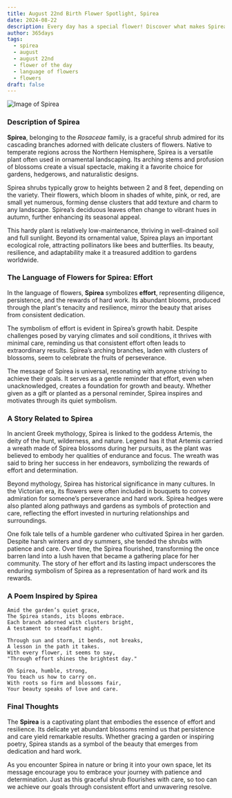 ```yaml
---
title: August 22nd Birth Flower Spotlight, Spirea
date: 2024-08-22
description: Every day has a special flower! Discover what makes Spirea unique as today’s birth flower and its symbolic meaning.
author: 365days
tags:
  - spirea
  - august
  - august 22nd
  - flower of the day
  - language of flowers
  - flowers
draft: false
---
```


![Image of Spirea](https://cdn.pixabay.com/photo/2022/05/08/07/44/flowers-7181453_1280.jpg#center)


### Description of Spirea

**Spirea**, belonging to the _Rosaceae_ family, is a graceful shrub admired for its cascading branches adorned with delicate clusters of flowers. Native to temperate regions across the Northern Hemisphere, Spirea is a versatile plant often used in ornamental landscaping. Its arching stems and profusion of blossoms create a visual spectacle, making it a favorite choice for gardens, hedgerows, and naturalistic designs.

Spirea shrubs typically grow to heights between 2 and 8 feet, depending on the variety. Their flowers, which bloom in shades of white, pink, or red, are small yet numerous, forming dense clusters that add texture and charm to any landscape. Spirea’s deciduous leaves often change to vibrant hues in autumn, further enhancing its seasonal appeal.

This hardy plant is relatively low-maintenance, thriving in well-drained soil and full sunlight. Beyond its ornamental value, Spirea plays an important ecological role, attracting pollinators like bees and butterflies. Its beauty, resilience, and adaptability make it a treasured addition to gardens worldwide.

### The Language of Flowers for Spirea: Effort

In the language of flowers, **Spirea** symbolizes **effort**, representing diligence, persistence, and the rewards of hard work. Its abundant blooms, produced through the plant's tenacity and resilience, mirror the beauty that arises from consistent dedication.

The symbolism of effort is evident in Spirea’s growth habit. Despite challenges posed by varying climates and soil conditions, it thrives with minimal care, reminding us that consistent effort often leads to extraordinary results. Spirea’s arching branches, laden with clusters of blossoms, seem to celebrate the fruits of perseverance.

The message of Spirea is universal, resonating with anyone striving to achieve their goals. It serves as a gentle reminder that effort, even when unacknowledged, creates a foundation for growth and beauty. Whether given as a gift or planted as a personal reminder, Spirea inspires and motivates through its quiet symbolism.

### A Story Related to Spirea

In ancient Greek mythology, Spirea is linked to the goddess Artemis, the deity of the hunt, wilderness, and nature. Legend has it that Artemis carried a wreath made of Spirea blossoms during her pursuits, as the plant was believed to embody her qualities of endurance and focus. The wreath was said to bring her success in her endeavors, symbolizing the rewards of effort and determination.

Beyond mythology, Spirea has historical significance in many cultures. In the Victorian era, its flowers were often included in bouquets to convey admiration for someone’s perseverance and hard work. Spirea hedges were also planted along pathways and gardens as symbols of protection and care, reflecting the effort invested in nurturing relationships and surroundings.

One folk tale tells of a humble gardener who cultivated Spirea in her garden. Despite harsh winters and dry summers, she tended the shrubs with patience and care. Over time, the Spirea flourished, transforming the once barren land into a lush haven that became a gathering place for her community. The story of her effort and its lasting impact underscores the enduring symbolism of Spirea as a representation of hard work and its rewards.

### A Poem Inspired by Spirea

```
Amid the garden’s quiet grace,  
The Spirea stands, its blooms embrace.  
Each branch adorned with clusters bright,  
A testament to steadfast might.  

Through sun and storm, it bends, not breaks,  
A lesson in the path it takes.  
With every flower, it seems to say,  
"Through effort shines the brightest day."  

Oh Spirea, humble, strong,  
You teach us how to carry on.  
With roots so firm and blossoms fair,  
Your beauty speaks of love and care.  
```

### Final Thoughts

The **Spirea** is a captivating plant that embodies the essence of effort and resilience. Its delicate yet abundant blossoms remind us that persistence and care yield remarkable results. Whether gracing a garden or inspiring poetry, Spirea stands as a symbol of the beauty that emerges from dedication and hard work.

As you encounter Spirea in nature or bring it into your own space, let its message encourage you to embrace your journey with patience and determination. Just as this graceful shrub flourishes with care, so too can we achieve our goals through consistent effort and unwavering resolve.
